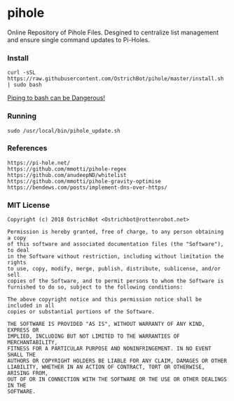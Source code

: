 # pihole
Online Repository of Pihole Files. Desgined to centralize list management and ensure single command updates to Pi-Holes.

### Install
```
curl -sSL https://raw.githubusercontent.com/OstrichBot/pihole/master/install.sh | sudo bash
```
[Piping to bash can be Dangerous!](https://pi-hole.net/2016/07/25/curling-and-piping-to-bash/)

### Running
```
sudo /usr/local/bin/pihole_update.sh
```

### References
```
https://pi-hole.net/
https://github.com/mmotti/pihole-regex
https://github.com/anudeepND/whitelist
https://github.com/mmotti/pihole-gravity-optimise
https://bendews.com/posts/implement-dns-over-https/
```

### MIT License 
```
Copyright (c) 2018 OstrichBot <Ostrichbot@rottenrobot.net>

Permission is hereby granted, free of charge, to any person obtaining a copy
of this software and associated documentation files (the "Software"), to deal
in the Software without restriction, including without limitation the rights
to use, copy, modify, merge, publish, distribute, sublicense, and/or sell
copies of the Software, and to permit persons to whom the Software is
furnished to do so, subject to the following conditions:

The above copyright notice and this permission notice shall be included in all
copies or substantial portions of the Software.

THE SOFTWARE IS PROVIDED "AS IS", WITHOUT WARRANTY OF ANY KIND, EXPRESS OR
IMPLIED, INCLUDING BUT NOT LIMITED TO THE WARRANTIES OF MERCHANTABILITY,
FITNESS FOR A PARTICULAR PURPOSE AND NONINFRINGEMENT. IN NO EVENT SHALL THE
AUTHORS OR COPYRIGHT HOLDERS BE LIABLE FOR ANY CLAIM, DAMAGES OR OTHER
LIABILITY, WHETHER IN AN ACTION OF CONTRACT, TORT OR OTHERWISE, ARISING FROM,
OUT OF OR IN CONNECTION WITH THE SOFTWARE OR THE USE OR OTHER DEALINGS IN THE
SOFTWARE.
```
